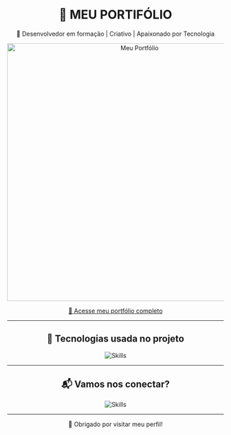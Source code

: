 <h1 align="center">🚀 MEU PORTIFÓLIO</h1>
<p align="center">🌟 Desenvolvedor em formação | Criativo | Apaixonado por Tecnologia</p>

<p align="center">
  <img src="https://github.com/7billy/Meu-Site-Portiflio/assets/your-image.png" alt="Meu Portfólio" width="600"/>
</p>

<p align="center">
  <a href="https://7billy.github.io/Meu-Site-Portiflio/" target="_blank">
    🔗 Acesse meu portfólio completo
  </a>
</p>


---

<h2 align="center"> 🔧 Tecnologias usada no projeto</h2>

<div align="center">
  <img src="https://skillicons.dev/icons?i=html,css,github" alt="Skills" />
</div>


---

<h2 align="center"> 📬 Vamos nos conectar?</h2>

<div align="center">
  <img src="https://skillicons.dev/icons?i=gmail,instagram,linkedin" alt="Skills" />
</div>

---

<p align="center">🧡 Obrigado por visitar meu perfil!</p>
